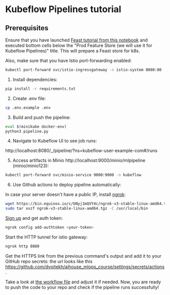 # Kubeflow Pipelines tutorial

## Prerequisites

Ensure that you have launched [Feast tutorial from this notebook](../../session4/feast/Feast.ipynb) and executed bottom cells below the "Prod Feature Store (we will use it for Kubeflow Pipelines)" title. This will prepare a Feast store for k8s.

Also, make sure that you have Istio port-forwarding enabled:

```bash
kubectl port-forward svc/istio-ingressgateway -n istio-system 8080:80
```

1. Install dependencies:

```bash
pip install -r requirements.txt
```

2. Create .env file:

```bash
cp .env.example .env
```

3. Build and push the pipeline:

```bash
eval $(minikube docker-env)
python3 pipeline.py
```

4. Navigate to Kubeflow UI to see job runs:

http://localhost:8080/_/pipeline/?ns=kubeflow-user-example-com#/runs


5. Access artifacts in Minio http://localhost:9000/minio/mlpipeline (minio/minio123):

```bash
kubectl port-forward svc/minio-service 9000:9000 -n kubeflow
```

6. Use Github actions to deploy pipeline automatically:

In case your server doesn't have a public IP, install [ngrok](https://ngrok.com/):

```bash
wget https://bin.equinox.io/c/bNyj1mQVY4c/ngrok-v3-stable-linux-amd64.tgz
sudo tar xvzf ngrok-v3-stable-linux-amd64.tgz -C /usr/local/bin
```

[Sign up](https://dashboard.ngrok.com/signup) and get auth token:

```bash
ngrok config add-authtoken <your-token>
```

Start the HTTP tunnel for istio gateway:

```bash
ngrok http 8080
```

Get the HTTPS link from the previous command's output and add it to your GitHub repo secrets: the url looks like this https://github.com/dvoitekh/aihouse_mlops_course/settings/secrets/actions.

Take a look at [the workflow file](../../.github/workflows/deploy_pipeline.yaml) and adjust it if needed. Now, you are ready to push the code to your repo and check if the pipeline runs successfully!
